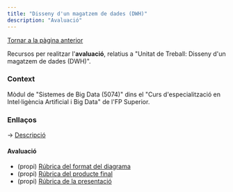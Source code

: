 ```yaml
---
title: "Disseny d'un magatzem de dades (DWH)"
description: "Avaluació"
---
```


[Tornar a la pàgina anterior](../index.html)  

Recursos per realitzar l'**avaluació**, relatius a "Unitat de Treball: Disseny d'un magatzem de dades (DWH)".  

### Context

Mòdul de "Sistemes de Big Data (5074)" dins el "Curs d'especialització en Intel·ligència Artificial i Big Data" de l'FP Superior.  

### Enllaços
&#8594; [Descripció](../fp-ia-bigdata.html)  

#### Avaluació
- (propi) [Rúbrica del format del diagrama](./rubrica_model.pdf)
- (propi) [Rúbrica del producte final](./rubrica_productefinal.pdf)
- (propi) [Rúbrica de la presentació](./rubrica_presentacio.pdf)